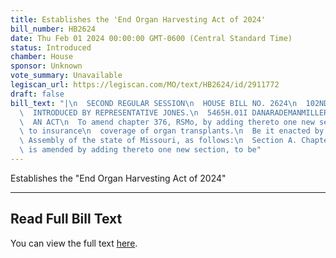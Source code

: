 ```yaml
---
title: Establishes the 'End Organ Harvesting Act of 2024'
bill_number: HB2624
date: Thu Feb 01 2024 00:00:00 GMT-0600 (Central Standard Time)
status: Introduced
chamber: House
sponsor: Unknown
vote_summary: Unavailable
legiscan_url: https://legiscan.com/MO/text/HB2624/id/2911772
draft: false
bill_text: "|\n  SECOND REGULAR SESSION\n  HOUSE BILL NO. 2624\n  102ND GENERAL ASSEMBLY\n\
  \  INTRODUCED BY REPRESENTATIVE JONES.\n  5465H.01I DANARADEMANMILLER,ChiefClerk\n\
  \  AN ACT\n  To amend chapter 376, RSMo, by adding thereto one new section relating\
  \ to insurance\n  coverage of organ transplants.\n  Be it enacted by the General\
  \ Assembly of the state of Missouri, as follows:\n  Section A. Chapter 376, RSMo,\
  \ is amended by adding thereto one new section, to be"
---
```

Establishes the "End Organ Harvesting Act of 2024"

---

## Read Full Bill Text

You can view the full text [here](https://legiscan.com/MO/text/HB2624/id/2911772).
